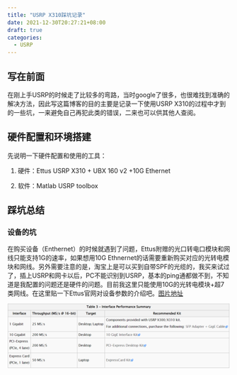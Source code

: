 ```yaml
---
title: "USRP X310踩坑记录"
date: 2021-12-30T20:27:21+08:00
draft: true
categories:
  - USRP
---
```


## 写在前面

在刚上手USRP的时候走了比较多的弯路，当时google了很多，也很难找到准确的解决方法，因此写这篇博客的目的主要是记录一下使用USRP X310的过程中才到的一些坑，一来避免自己再犯此类的错误，二来也可以供其他人查阅。

## 硬件配置和环境搭建

先说明一下硬件配置和使用的工具：

1. 硬件：Ettus USRP X310 + UBX 160 v2 +10G Ethernet

2. 软件：Matlab USRP toolbox  

## 踩坑总结

### 设备的坑

在购买设备（Enthernet）的时候就遇到了问题，Ettus附赠的光口转电口模块和网线只能支持1G的速率，如果想用10G Ethnernet的话需要重新购买对应的光转电模块和网线。另外需要注意的是，淘宝上是可以买到自带SPF的光缆的，我买来试过了，插上USRP和网卡以后，PC不能识别到USRP，基本的ping通都做不到，不知道是我配置的问题还是硬件的问题。目前我这里只能使用10G的光转电模块+超7类网线。在这里贴一下Ettus官网对设备参数的介绍吧。[图片地址](https://kb.ettus.com/X300/X310)

![](2021-12-30-21-04-20.png)